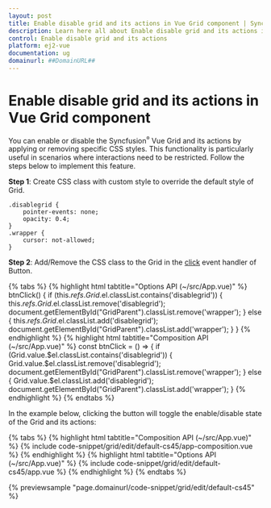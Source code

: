 ```yaml
---
layout: post
title: Enable disable grid and its actions in Vue Grid component | Syncfusion
description: Learn here all about Enable disable grid and its actions in Syncfusion Vue Grid component of Syncfusion Essential JS 2 and more.
control: Enable disable grid and its actions 
platform: ej2-vue
documentation: ug
domainurl: ##DomainURL##
---
```


# Enable disable grid and its actions in Vue Grid component

You can enable or disable the Syncfusion<sup style="font-size:70%">&reg;</sup> Vue Grid and its actions by applying or removing specific CSS styles. This functionality is particularly useful in scenarios where interactions need to be restricted. Follow the steps below to implement this feature.

**Step 1**: Create CSS class with custom style to override the default style of Grid.

```
.disablegrid {
    pointer-events: none;
    opacity: 0.4;
}
.wrapper {
    cursor: not-allowed;
}
```

**Step 2**: Add/Remove the CSS class to the Grid in the [click](https://ej2.syncfusion.com/vue/documentation/api/button#click) event handler of Button.

{% tabs %}
{% highlight html tabtitle="Options API (~/src/App.vue)" %}
btnClick() {
    if (this.$refs.Grid.$el.classList.contains('disablegrid')) {
        this.$refs.Grid.$el.classList.remove('disablegrid');
        document.getElementById("GridParent").classList.remove('wrapper');
    }
    else {
        this.$refs.Grid.$el.classList.add('disablegrid');
        document.getElementById("GridParent").classList.add('wrapper');
    }
}
{% endhighlight %}
{% highlight html tabtitle="Composition API (~/src/App.vue)" %}
const btnClick = () => {
  if (Grid.value.$el.classList.contains('disablegrid')) {
    Grid.value.$el.classList.remove('disablegrid');
    document.getElementById("GridParent").classList.remove('wrapper');
  }
  else {
    Grid.value.$el.classList.add('disablegrid');
    document.getElementById("GridParent").classList.add('wrapper');
  }
{% endhighlight %}
{% endtabs %}

In the example below, clicking the button will toggle the enable/disable state of the Grid and its actions:

{% tabs %}
{% highlight html tabtitle="Composition API (~/src/App.vue)" %}
{% include code-snippet/grid/edit/default-cs45/app-composition.vue %}
{% endhighlight %}
{% highlight html tabtitle="Options API (~/src/App.vue)" %}
{% include code-snippet/grid/edit/default-cs45/app.vue %}
{% endhighlight %}
{% endtabs %}
        
{% previewsample "page.domainurl/code-snippet/grid/edit/default-cs45" %}